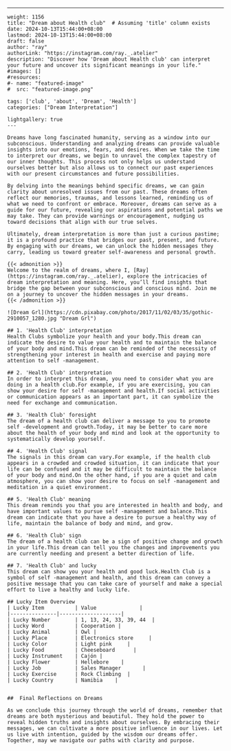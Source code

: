 ---
    weight: 1156
    title: "Dream about Health club"  # Assuming 'title' column exists
    date: 2024-10-13T15:44:00+08:00
    lastmod: 2024-10-13T15:44:00+08:00
    draft: false
    author: "ray"
    authorLink: "https://instagram.com/ray._.atelier"
    description: "Discover how 'Dream about Health club' can interpret your future and uncover its significant meanings in your life."
    #images: []
    #resources:
    #- name: "featured-image"
    #  src: "featured-image.png"
    
    tags: ['club', 'about', 'Dream', 'Health']
    categories: ["Dream Interpretation"]
    
    lightgallery: true
    ---
    
    Dreams have long fascinated humanity, serving as a window into our subconscious. Understanding and analyzing dreams can provide valuable insights into our emotions, fears, and desires. When we take the time to interpret our dreams, we begin to unravel the complex tapestry of our inner thoughts. This process not only helps us understand ourselves better but also allows us to connect our past experiences with our present circumstances and future possibilities.
    
    By delving into the meanings behind specific dreams, we can gain clarity about unresolved issues from our past. These dreams often reflect our memories, traumas, and lessons learned, reminding us of what we need to confront or embrace. Moreover, dreams can serve as a guide for our future, revealing our aspirations and potential paths we may take. They can provide warnings or encouragement, nudging us toward decisions that align with our true selves.
    
    Ultimately, dream interpretation is more than just a curious pastime; it is a profound practice that bridges our past, present, and future. By engaging with our dreams, we can unlock the hidden messages they carry, leading us toward greater self-awareness and personal growth.
    
    {{< admonition >}}
    Welcome to the realm of dreams, where I, [Ray](https://instagram.com/ray._.atelier), explore the intricacies of dream interpretation and meaning. Here, you’ll find insights that bridge the gap between your subconscious and conscious mind. Join me on a journey to uncover the hidden messages in your dreams.
    {{< /admonition >}}
    
    ![Dream Grl](https://cdn.pixabay.com/photo/2017/11/02/03/35/gothic-2910057_1280.jpg "Dream Grl")
    
    ## 1. 'Health Club' interpretation
    Health Clubs symbolize your health and your body.This dream can indicate the desire to value your health and to maintain the balance of your body and mind.This dream can be reminded of the necessity of strengthening your interest in health and exercise and paying more attention to self -management.
    
    ## 2. 'Health Club' interpretation
    In order to interpret this dream, you need to consider what you are doing in a health club.For example, if you are exercising, you can show your desire for self -management and health.If social activities or communication appears as an important part, it can symbolize the need for exchange and communication.
    
    ## 3. 'Health Club' foresight
    The dream of a health club can deliver a message to you to promote self -development and growth.Today, it may be better to care more about the health of your body and mind and look at the opportunity to systematically develop yourself.
    
    ## 4. 'Health Club' signal
    The signals in this dream can vary.For example, if the health club appears in a crowded and crowded situation, it can indicate that your life can be confused and it may be difficult to maintain the balance of your body and mind.On the other hand, if you are a quiet and calm atmosphere, you can show your desire to focus on self -management and meditation in a quiet environment.
    
    ## 5. 'Health Club' meaning
    This dream reminds you that you are interested in health and body, and have important values to pursue self -management and balance.This dream can indicate that you have a desire to pursue a healthy way of life, maintain the balance of body and mind, and grow.
    
    ## 6. 'Health Club' sign
    The dream of a health club can be a sign of positive change and growth in your life.This dream can tell you the changes and improvements you are currently needing and present a better direction of life.
    
    ## 7. 'Health Club' and lucky
    This dream can show you your health and good luck.Health Club is a symbol of self -management and health, and this dream can convey a positive message that you can take care of yourself and make a special effort to live a healthy and lucky life.
    
    ## Lucky Item Overview
    | Lucky Item          | Value              |
    |---------------|--------------------|
    | Lucky Number        | 1, 13, 24, 33, 39, 44  |
    | Lucky Word          | Cooperation |
    | Lucky Animal        | Owl |
    | Lucky Place         | Electronics store     |
    | Lucky Color         | Light pink     |
    | Lucky Food          | Cheeseboard      |
    | Lucky Instrument    | Cajón |
    | Lucky Flower        | Hellebore    |
    | Lucky Job           | Sales Manager       |
    | Lucky Exercise      | Rock Climbing  |
    | Lucky Country       | Namibia    |
    
    
    ##  Final Reflections on Dreams
    
    As we conclude this journey through the world of dreams, remember that dreams are both mysterious and beautiful. They hold the power to reveal hidden truths and insights about ourselves. By embracing their messages, we can cultivate a more positive influence in our lives. Let us live with intention, guided by the wisdom our dreams offer. Together, may we navigate our paths with clarity and purpose.
    